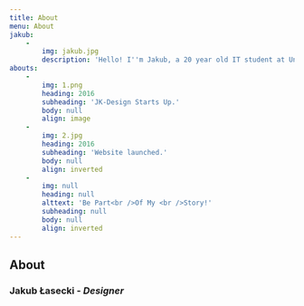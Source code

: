```yaml
---
title: About
menu: About
jakub:
    -
        img: jakub.jpg
        description: 'Hello! I''m Jakub, a 20 year old IT student at University. <br> I am a self taught designer who is motivated to learn more. <br> All the knowledge I have is gained through countless of hours of study and motivation to get better. <br> My services include branding, graphics and other types of 2D designs, also all my free time <br> is spent learning new things such as 3D graphics.'
abouts:
    -
        img: 1.png
        heading: 2016
        subheading: 'JK-Design Starts Up.'
        body: null
        align: image
    -
        img: 2.jpg
        heading: 2016
        subheading: 'Website launched.'
        body: null
        align: inverted
    -
        img: null
        heading: null
        alttext: 'Be Part<br />Of My <br />Story!'
        subheading: null
        body: null
        align: inverted
---
```


## About
### Jakub Łasecki - _Designer_
